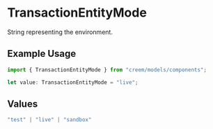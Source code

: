 # TransactionEntityMode

String representing the environment.

## Example Usage

```typescript
import { TransactionEntityMode } from "creem/models/components";

let value: TransactionEntityMode = "live";
```

## Values

```typescript
"test" | "live" | "sandbox"
```